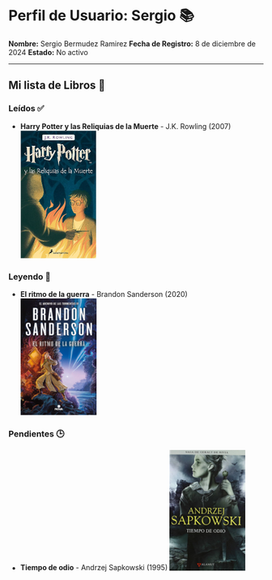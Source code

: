# Perfil de Usuario: Sergio 📚

**Nombre:** Sergio Bermudez Ramirez
**Fecha de Registro:** 8 de diciembre de 2024
**Estado:** No activo

---

## Mi lista de Libros 📖

### Leídos ✅
- **Harry Potter y las Reliquias de la Muerte** - J.K. Rowling (2007)
  <img src="/imagenes/Harry Potter y las Reliquias de la Muerte.jpg" alt="Harry Potter y las Reliquias de la Muerte" width="150">

### Leyendo 📖
- **El ritmo de la guerra** - Brandon Sanderson (2020)
  <img src="/imagenes/El ritmo de la guerra.jpg" alt="El ritmo de la guerra" width="150">
  
### Pendientes 🕒
- **Tiempo de odio** - Andrzej Sapkowski (1995)
  <img src="/imagenes/Tiempo de odio.jpg" alt="Tiempo de odio" width="150">

